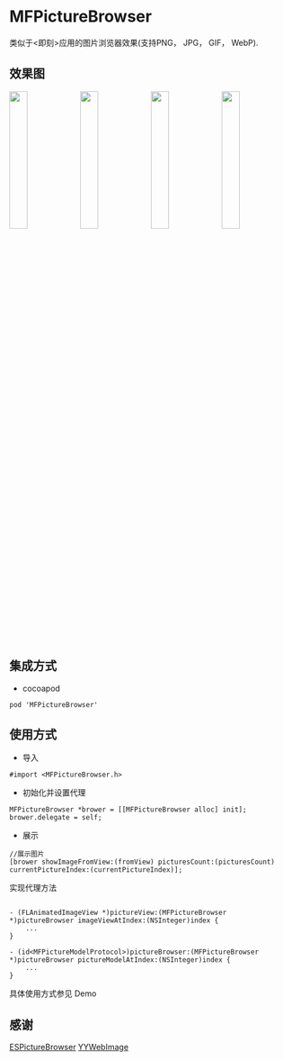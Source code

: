 # MFPictureBrowser

类似于<即刻>应用的图片浏览器效果(支持PNG， JPG， GIF， WebP).

## 效果图

<img src="https://github.com/GodzzZZZ/MFPictureBrowser/blob/master/SnapShot/1.webp" width="25%"/><img src="https://github.com/GodzzZZZ/MFPictureBrowser/blob/master/SnapShot/2.webp" width="25%"/><img src="https://github.com/GodzzZZZ/MFPictureBrowser/blob/master/SnapShot/3.webp" width="25%"/><img src="https://github.com/GodzzZZZ/MFPictureBrowser/blob/master/SnapShot/4.webp" width="25%"/>

## 集成方式
- cocoapod

```
pod 'MFPictureBrowser'
```

## 使用方式

- 导入

```objc
#import <MFPictureBrowser.h>
```

- 初始化并设置代理

```objc
MFPictureBrowser *brower = [[MFPictureBrowser alloc] init];
brower.delegate = self;
```
- 展示

```objc
//展示图片
[brower showImageFromView:(fromView) picturesCount:(picturesCount) currentPictureIndex:(currentPictureIndex)];
```

 实现代理方法

```objc

- (FLAnimatedImageView *)pictureView:(MFPictureBrowser *)pictureBrowser imageViewAtIndex:(NSInteger)index {
    ...
}

- (id<MFPictureModelProtocol>)pictureBrowser:(MFPictureBrowser *)pictureBrowser pictureModelAtIndex:(NSInteger)index {
    ...
}
```

具体使用方式参见 Demo

## 感谢
[ESPictureBrowser](https://github.com/EnjoySR/ESPictureBrowser)
[YYWebImage](https://github.com/ibireme/YYWebImage)
